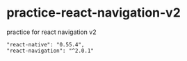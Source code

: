 # practice-react-navigation-v2
practice for react navigation v2

    "react-native": "0.55.4",
    "react-navigation": "^2.0.1"
